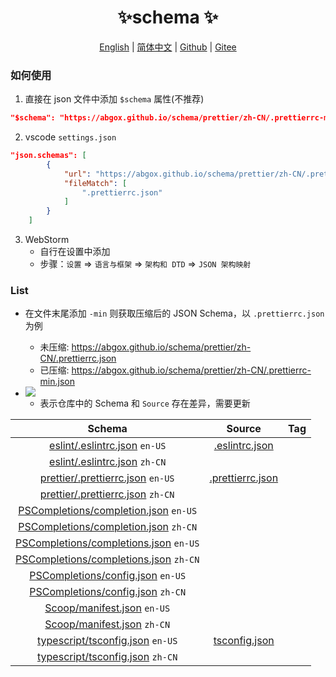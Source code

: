 <p align="center">
    <h1 align="center">✨schema ✨</h1>
</p>
<p align="center">
    <a href="README.md">English</a> |
    <a href="README-CN.md">简体中文</a> |
    <a href="https://github.com/abgox/schema">Github</a> |
    <a href="https://gitee.com/abgox/schema">Gitee</a>
</p>


### 如何使用

1. 直接在 json 文件中添加 `$schema` 属性(不推荐)

```json
"$schema": "https://abgox.github.io/schema/prettier/zh-CN/.prettierrc-min.json",
```

2. vscode `settings.json`

```json
"json.schemas": [
        {
            "url": "https://abgox.github.io/schema/prettier/zh-CN/.prettierrc-min.json",
            "fileMatch": [
                ".prettierrc.json"
            ]
        }
    ]
```

3. WebStorm
   - 自行在设置中添加
   - 步骤：`设置` => `语言与框架` => `架构和 DTD` => `JSON 架构映射`

### List

- 在文件末尾添加 `-min` 则获取压缩后的 JSON Schema，以 `.prettierrc.json` 为例

  - 未压缩: https://abgox.github.io/schema/prettier/zh-CN/.prettierrc.json
  - 已压缩: https://abgox.github.io/schema/prettier/zh-CN/.prettierrc-min.json

- <img src="https://img.shields.io/badge/-Need%20Update-red" />

  - 表示仓库中的 Schema 和 `Source` 存在差异，需要更新

|Schema|Source|Tag|
|:-:|:-:|:-:|
|[eslint/.eslintrc.json](https://abgox.github.io/schema/eslint/en-US/.eslintrc.json) `en-US`|[.eslintrc.json](https://json.schemastore.org/eslintrc.json)||
|[eslint/.eslintrc.json](https://abgox.github.io/schema/eslint/zh-CN/.eslintrc.json) `zh-CN`|||
|[prettier/.prettierrc.json](https://abgox.github.io/schema/prettier/en-US/.prettierrc.json) `en-US`|[.prettierrc.json](https://json.schemastore.org/prettierrc.json)||
|[prettier/.prettierrc.json](https://abgox.github.io/schema/prettier/zh-CN/.prettierrc.json) `zh-CN`|||
|[PSCompletions/completion.json](https://abgox.github.io/schema/PSCompletions/en-US/completion.json) `en-US`|||
|[PSCompletions/completion.json](https://abgox.github.io/schema/PSCompletions/zh-CN/completion.json) `zh-CN`|||
|[PSCompletions/completions.json](https://abgox.github.io/schema/PSCompletions/en-US/completions.json) `en-US`|||
|[PSCompletions/completions.json](https://abgox.github.io/schema/PSCompletions/zh-CN/completions.json) `zh-CN`|||
|[PSCompletions/config.json](https://abgox.github.io/schema/PSCompletions/en-US/config.json) `en-US`|||
|[PSCompletions/config.json](https://abgox.github.io/schema/PSCompletions/zh-CN/config.json) `zh-CN`|||
|[Scoop/manifest.json](https://abgox.github.io/schema/Scoop/en-US/manifest.json) `en-US`|||
|[Scoop/manifest.json](https://abgox.github.io/schema/Scoop/zh-CN/manifest.json) `zh-CN`|||
|[typescript/tsconfig.json](https://abgox.github.io/schema/typescript/en-US/tsconfig.json) `en-US`|[tsconfig.json](https://json.schemastore.org/tsconfig)||
|[typescript/tsconfig.json](https://abgox.github.io/schema/typescript/zh-CN/tsconfig.json) `zh-CN`|||
